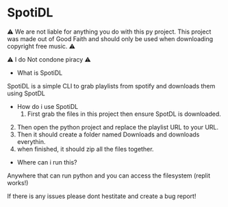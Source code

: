 # SpotiDL


⚠️ We are not liable for anything you do with this py project. This project was made out of Good Faith and should only be used when downloading copyright free music. ⚠️

⚠️ I do Not condone piracy ⚠️

- What is SpotiDL


SpotiDL is a simple CLI to grab playlists from spotify and downloads them using SpotDL


- How do i use SpotiDL
  1. First grab the files in this project then ensure SpotDL is downloaded.
2. Then open the python project and replace the playlist URL to your URL.
3. Then it should create a folder named Downloads and downloads everythin.
4. when finished, it should zip all the files together.

- Where can i run this?
  

Anywhere that can run python and you can access the filesystem (replit works!)


If there is any issues please dont hestitate and create a bug report! 

